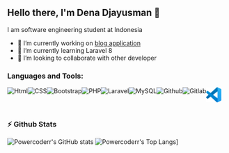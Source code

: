 ## Hello there, I'm Dena Djayusman 👋

I am software engineering student at Indonesia

- 🔭 I’m currently working on [blog application](https://github.com/powercoderr/blog)
- 🌱 I’m currently learning Laravel 8
- 👯 I’m looking to collaborate with other developer
<!-- - 📫 How to reach me: ...-->


### Languages and Tools: 
<img align="left" alt="Html" src="https://img.shields.io/badge/html5%20-%23E34F26.svg?&style=for-the-badge&logo=html5&logoColor=white"/>
<img align="left" alt="CSS" src="https://img.shields.io/badge/css3%20-%231572B6.svg?&style=for-the-badge&logo=css3&logoColor=white"/>
<img align="left" alt="Bootstrap" src="https://img.shields.io/badge/bootstrap%20-%23563D7C.svg?&style=for-the-badge&logo=bootstrap&logoColor=white"/>
<!--<img align="left" alt="JavaScript" src="https://img.shields.io/badge/javascript%20-%23323330.svg?&style=for-the-badge&logo=javascript&logoColor=%23F7DF1E"/> -->
<img align="left" alt="PHP" src="https://img.shields.io/badge/php-%23777BB4.svg?&style=for-the-badge&logo=php&logoColor=white"/>
<img align="left" alt="Laravel" src="https://img.shields.io/badge/laravel%20-%23FF2D20.svg?&style=for-the-badge&logo=laravel&logoColor=white"/>
<img align="left" alt="MySQL" src="https://img.shields.io/badge/mysql-%2300f.svg?&style=for-the-badge&logo=mysql&logoColor=white"/>
<img align="left" alt="Github" src="https://img.shields.io/badge/github%20-%23121011.svg?&style=for-the-badge&logo=github&logoColor=white"/>
<img align="left" alt="Gitlab" src="https://img.shields.io/badge/gitlab%20-%23181717.svg?&style=for-the-badge&logo=gitlab&logoColor=white"/>
<img align="left" alt="Visual Studio Code" width="35px" src="https://raw.githubusercontent.com/github/explore/80688e429a7d4ef2fca1e82350fe8e3517d3494d/topics/visual-studio-code/visual-studio-code.png" />

<br><br><br>

### :zap: Github Stats
![Powercoderr's GitHub stats](https://github-readme-stats.vercel.app/api?username=powercoderr&show_icons=true&theme=dark)
![Powercoderr's Top Langs](https://github-readme-stats.vercel.app/api/top-langs/?username=powercoderr&layout=compact&theme=radical)]


<br>
<br>
<br>
